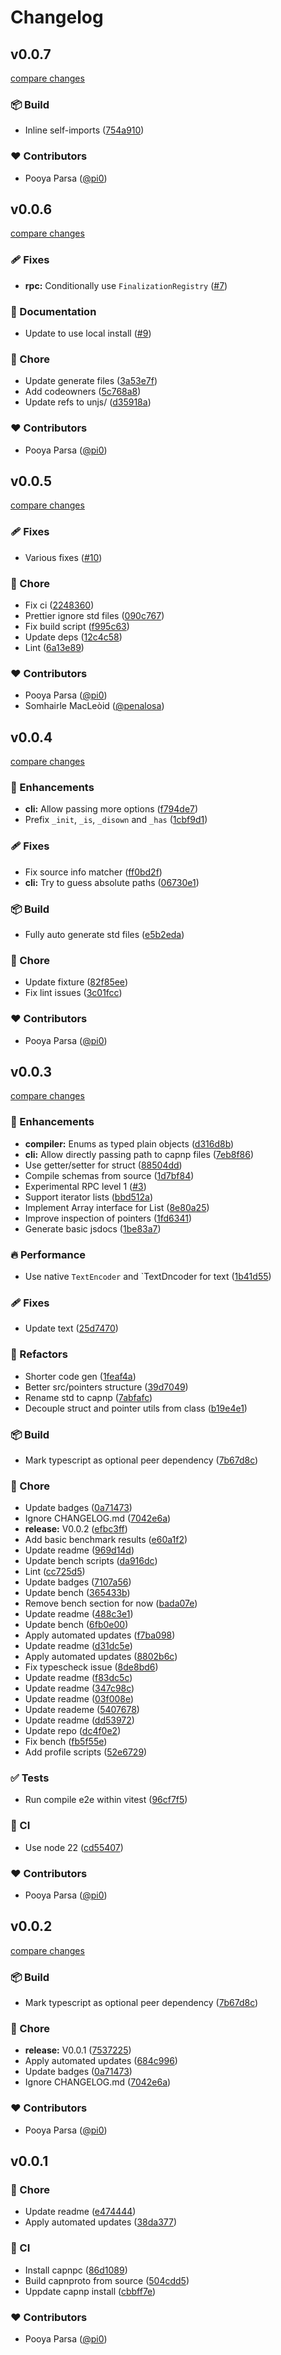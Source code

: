 # Changelog

## v0.0.7

[compare changes](https://github.com/unjs/capnp-es/compare/v0.0.6...v0.0.7)

### 📦 Build

- Inline self-imports ([754a910](https://github.com/unjs/capnp-es/commit/754a910))

### ❤️ Contributors

- Pooya Parsa ([@pi0](http://github.com/pi0))

## v0.0.6

[compare changes](https://github.com/unjs/capnp-es/compare/v0.0.5...v0.0.6)

### 🩹 Fixes

- **rpc:** Conditionally use `FinalizationRegistry` ([#7](https://github.com/unjs/capnp-es/pull/7))

### 📖 Documentation

- Update to use local install ([#9](https://github.com/unjs/capnp-es/pull/9))

### 🏡 Chore

- Update generate files ([3a53e7f](https://github.com/unjs/capnp-es/commit/3a53e7f))
- Add codeowners ([5c768a8](https://github.com/unjs/capnp-es/commit/5c768a8))
- Update refs to unjs/ ([d35918a](https://github.com/unjs/capnp-es/commit/d35918a))

### ❤️ Contributors

- Pooya Parsa ([@pi0](http://github.com/pi0))

## v0.0.5

[compare changes](https://github.com/unjs/capnp-es/compare/v0.0.4...v0.0.5)

### 🩹 Fixes

- Various fixes ([#10](https://github.com/unjs/capnp-es/pull/10))

### 🏡 Chore

- Fix ci ([2248360](https://github.com/unjs/capnp-es/commit/2248360))
- Prettier ignore std files ([090c767](https://github.com/unjs/capnp-es/commit/090c767))
- Fix build script ([f995c63](https://github.com/unjs/capnp-es/commit/f995c63))
- Update deps ([12c4c58](https://github.com/unjs/capnp-es/commit/12c4c58))
- Lint ([6a13e89](https://github.com/unjs/capnp-es/commit/6a13e89))

### ❤️ Contributors

- Pooya Parsa ([@pi0](http://github.com/pi0))
- Somhairle MacLeòid ([@penalosa](http://github.com/penalosa))

## v0.0.4

[compare changes](https://github.com/unjs/capnp-es/compare/v0.0.3...v0.0.4)

### 🚀 Enhancements

- **cli:** Allow passing more options ([f794de7](https://github.com/unjs/capnp-es/commit/f794de7))
- Prefix `_init`, `_is`, `_disown` and `_has` ([1cbf9d1](https://github.com/unjs/capnp-es/commit/1cbf9d1))

### 🩹 Fixes

- Fix source info matcher ([ff0bd2f](https://github.com/unjs/capnp-es/commit/ff0bd2f))
- **cli:** Try to guess absolute paths ([06730e1](https://github.com/unjs/capnp-es/commit/06730e1))

### 📦 Build

- Fully auto generate std files ([e5b2eda](https://github.com/unjs/capnp-es/commit/e5b2eda))

### 🏡 Chore

- Update fixture ([82f85ee](https://github.com/unjs/capnp-es/commit/82f85ee))
- Fix lint issues ([3c01fcc](https://github.com/unjs/capnp-es/commit/3c01fcc))

### ❤️ Contributors

- Pooya Parsa ([@pi0](http://github.com/pi0))

## v0.0.3

[compare changes](https://github.com/unjs/capnp-es/compare/v0.0.2...v0.0.3)

### 🚀 Enhancements

- **compiler:** Enums as typed plain objects ([d316d8b](https://github.com/unjs/capnp-es/commit/d316d8b))
- **cli:** Allow directly passing path to capnp files ([7eb8f86](https://github.com/unjs/capnp-es/commit/7eb8f86))
- Use getter/setter for struct ([88504dd](https://github.com/unjs/capnp-es/commit/88504dd))
- Compile schemas from source ([1d7bf84](https://github.com/unjs/capnp-es/commit/1d7bf84))
- Experimental RPC level 1 ([#3](https://github.com/unjs/capnp-es/pull/3))
- Support iterator lists ([bbd512a](https://github.com/unjs/capnp-es/commit/bbd512a))
- Implement Array interface for List ([8e80a25](https://github.com/unjs/capnp-es/commit/8e80a25))
- Improve inspection of pointers ([1fd6341](https://github.com/unjs/capnp-es/commit/1fd6341))
- Generate basic jsdocs ([1be83a7](https://github.com/unjs/capnp-es/commit/1be83a7))

### 🔥 Performance

- Use native `TextEncoder` and `TextDncoder for text ([1b41d55](https://github.com/unjs/capnp-es/commit/1b41d55))

### 🩹 Fixes

- Update text ([25d7470](https://github.com/unjs/capnp-es/commit/25d7470))

### 💅 Refactors

- Shorter code gen ([1feaf4a](https://github.com/unjs/capnp-es/commit/1feaf4a))
- Better src/pointers structure ([39d7049](https://github.com/unjs/capnp-es/commit/39d7049))
- Rename std to capnp ([7abfafc](https://github.com/unjs/capnp-es/commit/7abfafc))
- Decouple struct and pointer utils from class ([b19e4e1](https://github.com/unjs/capnp-es/commit/b19e4e1))

### 📦 Build

- Mark typescript as optional peer dependency ([7b67d8c](https://github.com/unjs/capnp-es/commit/7b67d8c))

### 🏡 Chore

- Update badges ([0a71473](https://github.com/unjs/capnp-es/commit/0a71473))
- Ignore CHANGELOG.md ([7042e6a](https://github.com/unjs/capnp-es/commit/7042e6a))
- **release:** V0.0.2 ([efbc3ff](https://github.com/unjs/capnp-es/commit/efbc3ff))
- Add basic benchmark results ([e60a1f2](https://github.com/unjs/capnp-es/commit/e60a1f2))
- Update readme ([969d14d](https://github.com/unjs/capnp-es/commit/969d14d))
- Update bench scripts ([da916dc](https://github.com/unjs/capnp-es/commit/da916dc))
- Lint ([cc725d5](https://github.com/unjs/capnp-es/commit/cc725d5))
- Update badges ([7107a56](https://github.com/unjs/capnp-es/commit/7107a56))
- Update bench ([365433b](https://github.com/unjs/capnp-es/commit/365433b))
- Remove bench section for now ([bada07e](https://github.com/unjs/capnp-es/commit/bada07e))
- Update readme ([488c3e1](https://github.com/unjs/capnp-es/commit/488c3e1))
- Update bench ([6fb0e00](https://github.com/unjs/capnp-es/commit/6fb0e00))
- Apply automated updates ([f7ba098](https://github.com/unjs/capnp-es/commit/f7ba098))
- Update readme ([d31dc5e](https://github.com/unjs/capnp-es/commit/d31dc5e))
- Apply automated updates ([8802b6c](https://github.com/unjs/capnp-es/commit/8802b6c))
- Fix typescheck issue ([8de8bd6](https://github.com/unjs/capnp-es/commit/8de8bd6))
- Update readme ([f83dc5c](https://github.com/unjs/capnp-es/commit/f83dc5c))
- Update readme ([347c98c](https://github.com/unjs/capnp-es/commit/347c98c))
- Update readme ([03f008e](https://github.com/unjs/capnp-es/commit/03f008e))
- Update reademe ([5407678](https://github.com/unjs/capnp-es/commit/5407678))
- Update readme ([dd53972](https://github.com/unjs/capnp-es/commit/dd53972))
- Update repo ([dc4f0e2](https://github.com/unjs/capnp-es/commit/dc4f0e2))
- Fix bench ([fb5f55e](https://github.com/unjs/capnp-es/commit/fb5f55e))
- Add profile scripts ([52e6729](https://github.com/unjs/capnp-es/commit/52e6729))

### ✅ Tests

- Run compile e2e within vitest ([96cf7f5](https://github.com/unjs/capnp-es/commit/96cf7f5))

### 🤖 CI

- Use node 22 ([cd55407](https://github.com/unjs/capnp-es/commit/cd55407))

### ❤️ Contributors

- Pooya Parsa ([@pi0](http://github.com/pi0))

## v0.0.2

[compare changes](https://github.com/unjs/capnp-es/compare/v0.0.1...v0.0.2)

### 📦 Build

- Mark typescript as optional peer dependency ([7b67d8c](https://github.com/unjs/capnp-es/commit/7b67d8c))

### 🏡 Chore

- **release:** V0.0.1 ([7537225](https://github.com/unjs/capnp-es/commit/7537225))
- Apply automated updates ([684c996](https://github.com/unjs/capnp-es/commit/684c996))
- Update badges ([0a71473](https://github.com/unjs/capnp-es/commit/0a71473))
- Ignore CHANGELOG.md ([7042e6a](https://github.com/unjs/capnp-es/commit/7042e6a))

### ❤️ Contributors

- Pooya Parsa ([@pi0](http://github.com/pi0))

## v0.0.1

### 🏡 Chore

- Update readme ([e474444](https://github.com/unjs/capnp-es/commit/e474444))
- Apply automated updates ([38da377](https://github.com/unjs/capnp-es/commit/38da377))

### 🤖 CI

- Install capnpc ([86d1089](https://github.com/unjs/capnp-es/commit/86d1089))
- Build capnproto from source ([504cdd5](https://github.com/unjs/capnp-es/commit/504cdd5))
- Uppdate capnp install ([cbbff7e](https://github.com/unjs/capnp-es/commit/cbbff7e))

### ❤️ Contributors

- Pooya Parsa ([@pi0](http://github.com/pi0))
